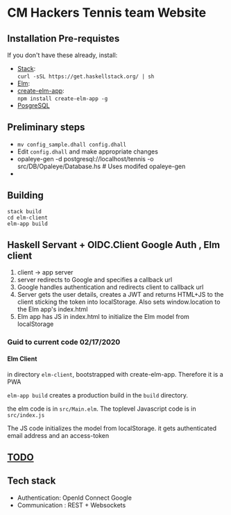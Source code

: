 # CM Hackers Tennis team Website


## Installation Pre-requistes

If you don't have these already, install:
- [Stack](https://docs.haskellstack.org/en/stable/README/):\
   ```curl -sSL https://get.haskellstack.org/ | sh```
- [Elm](https://elm-lang.org/):
- [create-elm-app](https://github.com/halfzebra/create-elm-app):\
  ```npm install create-elm-app -g```
- [PosgreSQL](https://www.postgresql.org/)

## Preliminary steps
- `mv config_sample.dhall config.dhall`
- Edit `config.dhall` and make appropriate changes
- opaleye-gen -d postgresql://localhost/tennis -o src/DB/Opaleye/Database.hs  # Uses modifed opaleye-gen
- 
## Building

```
stack build
cd elm-client
elm-app build
```
## Haskell Servant + OIDC.Client Google Auth , Elm client

 1. client -> app server
 2. server redirects to Google and specifies a callback url
 3. Google handles authentication and redirects client to callback url
 4. Server gets the user details, creates a JWT and returns HTML+JS to the client
    sticking the token into localStorage. Also sets window.location to the Elm app's
    index.html
 5. Elm app has JS in index.html to initialize the Elm model from localStorage


### Guid to current code 02/17/2020
#### Elm Client
in directory `elm-client`, bootstrapped with create-elm-app. Therefore it is a PWA

`elm-app build` creates a production build in the `build` directory.

the elm code is in `src/Main.elm`. The toplevel Javascript code is in `src/index.js`

The JS code initializes the model from localStorage. it gets authenticated email address and an 
access-token



## [TODO](doc/TODO.md)


## Tech stack
- Authentication: OpenId Connect Google
- Communication : REST + Websockets

